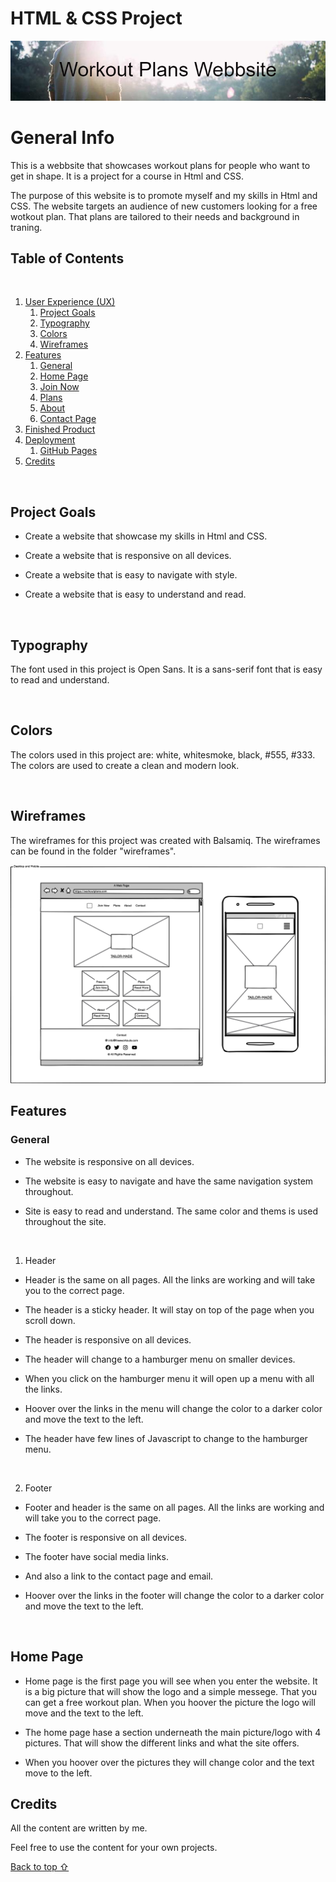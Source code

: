 # HTML & CSS Project

![Alt text](/assets/img/banner2.png)

# General Info

This is a webbsite that showcases workout plans for people who want to get in shape. It is a project for a course in Html and CSS.

The purpose of this website is to promote myself and my skills in Html and CSS.
The website targets an audience of new customers looking for a free wotkout plan. That plans are tailored to their needs and background in traning.

## Table of Contents

<br>

1. [User Experience (UX)](#user-experience-ux)
   1. [Project Goals](#project-goals)
   2. [Typography](#typography)
   3. [Colors](#colors)
   4. [Wireframes](#wireframes)
2. [Features](#features)
   1. [General](#general)
   2. [Home Page](#home-page)
   3. [Join Now](#treatments-page)
   4. [Plans](#book-now-page)
   5. [About](#about-page)
   6. [Contact Page](#contact-page)
3. [Finished Product](#finished-product)
4. [Deployment](#deployment)
   1. [GitHub Pages](#github-pages)
5. [Credits](#credits)

<br>

## Project Goals

- Create a website that showcase my skills in Html and CSS.

- Create a website that is responsive on all devices.

- Create a website that is easy to navigate with style.

- Create a website that is easy to understand and read.

  <br>

## Typography

The font used in this project is Open Sans. It is a sans-serif font that is easy to read and understand.

<br>

## Colors

The colors used in this project are: white, whitesmoke, black, #555, #333. The colors are used to create a clean and modern look.

<br>

## Wireframes

The wireframes for this project was created with Balsamiq. The wireframes can be found in the folder "wireframes".

![Alt text](/assets/wireframes/1.png)

## Features

### General

- The website is responsive on all devices.

- The website is easy to navigate and have the same navigation system throughout.

- Site is easy to read and understand. The same color and thems is used throughout the site.

<br>

1. Header

- Header is the same on all pages. All the links are working and will take you to the correct page.

- The header is a sticky header. It will stay on top of the page when you scroll down.

- The header is responsive on all devices.

- The header will change to a hamburger menu on smaller devices.

- When you click on the hamburger menu it will open up a menu with all the links.

- Hoover over the links in the menu will change the color to a darker color and move the text to the left.

- The header have few lines of Javascript to change to the hamburger menu.

<br>

2. Footer

- Footer and header is the same on all pages. All the links are working and will take you to the correct page.

- The footer is responsive on all devices.

- The footer have social media links.

- And also a link to the contact page and email.

- Hoover over the links in the footer will change the color to a darker color and move the text to the left.

<br>

## Home Page

- Home page is the first page you will see when you enter the website. It is a big picture that will show the logo and a simple messege. That you can get a free workout plan. When you hoover the picture the logo will move and the text to the left.

- The home page hase a section underneath the main picture/logo with 4 pictures. That will show the different links and what the site offers.

- When you hoover over the pictures they will change color and the text move to the left.

## Credits

All the content are written by me.

Feel free to use the content for your own projects.

[Back to top ⇧](#html--css-project)